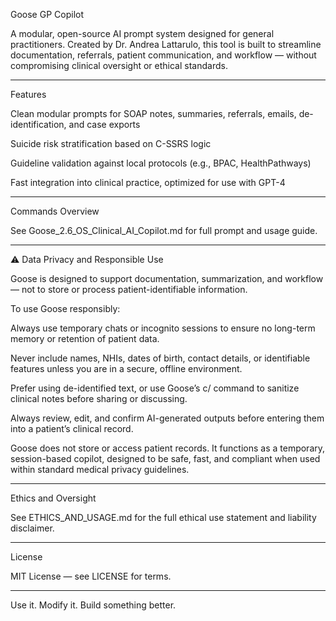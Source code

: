 Goose GP Copilot

A modular, open-source AI prompt system designed for general practitioners. Created by Dr. Andrea Lattarulo, this tool is built to streamline documentation, referrals, patient communication, and workflow — without compromising clinical oversight or ethical standards.


---

Features

Clean modular prompts for SOAP notes, summaries, referrals, emails, de-identification, and case exports

Suicide risk stratification based on C-SSRS logic

Guideline validation against local protocols (e.g., BPAC, HealthPathways)

Fast integration into clinical practice, optimized for use with GPT-4



---

Commands Overview

See Goose_2.6_OS_Clinical_AI_Copilot.md for full prompt and usage guide.


---

⚠️ Data Privacy and Responsible Use

Goose is designed to support documentation, summarization, and workflow — not to store or process patient-identifiable information.

To use Goose responsibly:

Always use temporary chats or incognito sessions to ensure no long-term memory or retention of patient data.

Never include names, NHIs, dates of birth, contact details, or identifiable features unless you are in a secure, offline environment.

Prefer using de-identified text, or use Goose’s c/ command to sanitize clinical notes before sharing or discussing.

Always review, edit, and confirm AI-generated outputs before entering them into a patient’s clinical record.


Goose does not store or access patient records. It functions as a temporary, session-based copilot, designed to be safe, fast, and compliant when used within standard medical privacy guidelines.


---

Ethics and Oversight

See ETHICS_AND_USAGE.md for the full ethical use statement and liability disclaimer.


---

License

MIT License — see LICENSE for terms.


---

Use it. Modify it. Build something better.
